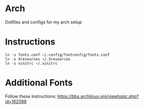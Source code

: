 Arch
====

Dotfiles and configs for my arch setup

Instructions
============
```
ln -s fonts.conf ~/.config/fontconfig/fonts.conf
ln -s Xresources ~/.Xresources
ln -s xinitrc ~/.xinitrc
```

Additional Fonts
================
Follow these instructions: https://bbs.archlinux.org/viewtopic.php?id=162098


